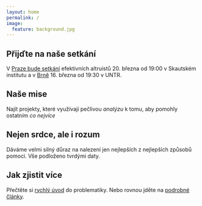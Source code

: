 ```yaml
---
layout: home
permalink: /
image:
  feature: background.jpg
---
```


<div class="tiles">


<div class="tile">
  <h2 class="post-title">Přijďte na naše setkání</h2>
  <p class="post-excerpt">
  V <a href="https://www.facebook.com/events/151287345390892/">Praze bude setkání</a> efektivních altruistů 20. března od 19:00 v Skautském institutu a v <a href="https://www.facebook.com/events/615737065287716/">Brně</a> 16. března od 19:30 v UNTR.
  </p>
</div><!-- /.tile -->

<div class="tile">
  <h2 class="post-title">Naše mise</h2>
  <p class="post-excerpt">Najít projekty, které využívají pečlivou <em>analýzu</em> k tomu, aby pomohly ostatním <em>co nejvíce</em></p>
</div><!-- /.tile -->

<div class="tile">
  <h2 class="post-title">Nejen srdce, ale i rozum</h2>
  <p class="post-excerpt">Dáváme velmi silný důraz na nalezení jen nejlepších z nejlepších způsobů pomoci. Vše podloženo tvrdými daty.</p>
</div><!-- /.tile -->

<div class="tile">
  <h2 class="post-title">Jak zjistit více</h2>
  <p class="post-excerpt">Přečtěte si <a href="/o-ea">rychlý úvod</a> do problematiky. Nebo rovnou jděte na <a href="zdroje">podrobné články</a>.</p>
</div><!-- /.tile -->

</div><!-- /.tiles -->
